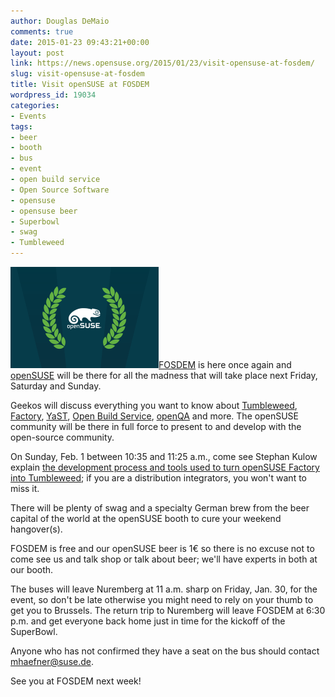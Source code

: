 ```yaml
---
author: Douglas DeMaio
comments: true
date: 2015-01-23 09:43:21+00:00
layout: post
link: https://news.opensuse.org/2015/01/23/visit-opensuse-at-fosdem/
slug: visit-opensuse-at-fosdem
title: Visit openSUSE at FOSDEM
wordpress_id: 19034
categories:
- Events
tags:
- beer
- booth
- bus
- event
- open build service
- Open Source Software
- opensuse
- opensuse beer
- Superbowl
- swag
- Tumbleweed
---
```


[![label_for-print](/wp-content/uploads/2015/01/label_for-print.png)](/wp-content/uploads/2015/01/label_for-print.png)[FOSDEM](https://fosdem.org/2015/) is here once again and [openSUSE](https://www.opensuse.org/en/) will be there for all the madness that will take place next Friday, Saturday and Sunday.

Geekos will discuss everything you want to know about [Tumbleweed](https://en.opensuse.org/Portal:Tumbleweed), [Factory](https://en.opensuse.org/Portal:Factory), [YaST](http://yast.github.io/), [Open Build Service](http://openbuildservice.org/), [openQA](https://openqa.opensuse.org/) and more. The openSUSE community will be there in full force to present to and develop with the open-source community.

On Sunday, Feb. 1 between 10:35 and 11:25 a.m., come see Stephan Kulow explain [the development process and tools used to turn openSUSE Factory into Tumbleweed](https://fosdem.org/2015/schedule/event/the_tumbleweed_factory/); if you are a distribution integrators, you won't want to miss it.

<!-- more -->There will be plenty of swag and a specialty German brew from the beer capital of the world at the openSUSE booth to cure your weekend hangover(s).

FOSDEM is free and our openSUSE beer is 1€ so there is no excuse not to come see us and talk shop or talk about beer; we'll have experts in both at our booth.

The buses will leave Nuremberg at 11 a.m. sharp on Friday, Jan. 30, for the event, so don't be late otherwise you might need to rely on your thumb to get you to Brussels. The return trip to Nuremberg will leave FOSDEM at 6:30 p.m. and get everyone back home just in time for the kickoff of the SuperBowl.

Anyone who has not confirmed they have a seat on the bus should contact [mhaefner@suse.de](mailto:mhaefner@suse.de).

See you at FOSDEM next week!
